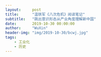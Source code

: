 ```yaml
---
layout:     post
title:      "温铁军《八次危机》阅读笔记"
subtitle:   "跳出意识形态从产业角度理解新中国"
date:       2019-10-30 00:00:00
author:     "WuXin"
header-img: "img/2019-10-30/bcwj.jpg"
tags:
    - 工业化
    - 历史
---
```


